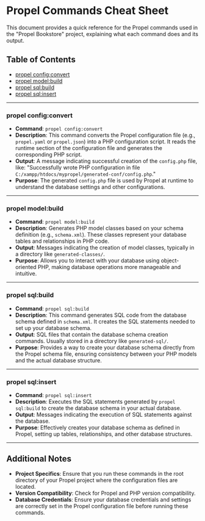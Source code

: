 # Propel Commands Cheat Sheet

This document provides a quick reference for the Propel commands used in the "Propel Bookstore" project, explaining what each command does and its output.

## Table of Contents

- [propel config:convert](#propel-configconvert)
- [propel model:build](#propel-modelbuild)
- [propel sql:build](#propel-sqlbuild)
- [propel sql:insert](#propel-sqlinsert)

---

### propel config:convert

- **Command**: `propel config:convert`
- **Description**: This command converts the Propel configuration file (e.g., `propel.yaml` or `propel.json`) into a PHP configuration script. It reads the runtime section of the configuration file and generates the corresponding PHP script.
- **Output**: A message indicating successful creation of the `config.php` file, like: "Successfully wrote PHP configuration in file `C:/xampp/htdocs/mypropel/generated-conf/config.php`."
- **Purpose**: The generated `config.php` file is used by Propel at runtime to understand the database settings and other configurations.

---

### propel model:build

- **Command**: `propel model:build`
- **Description**: Generates PHP model classes based on your schema definition (e.g., `schema.xml`). These classes represent your database tables and relationships in PHP code.
- **Output**: Messages indicating the creation of model classes, typically in a directory like `generated-classes/`.
- **Purpose**: Allows you to interact with your database using object-oriented PHP, making database operations more manageable and intuitive.

---

### propel sql:build

- **Command**: `propel sql:build`
- **Description**: This command generates SQL code from the database schema defined in `schema.xml`. It creates the SQL statements needed to set up your database schema.
- **Output**: SQL files that contain the database schema creation commands. Usually stored in a directory like `generated-sql/`.
- **Purpose**: Provides a way to create your database schema directly from the Propel schema file, ensuring consistency between your PHP models and the actual database structure.

---

### propel sql:insert

- **Command**: `propel sql:insert`
- **Description**: Executes the SQL statements generated by `propel sql:build` to create the database schema in your actual database.
- **Output**: Messages indicating the execution of SQL statements against the database.
- **Purpose**: Effectively creates your database schema as defined in Propel, setting up tables, relationships, and other database structures.

---

## Additional Notes

- **Project Specifics**: Ensure that you run these commands in the root directory of your Propel project where the configuration files are located.
- **Version Compatibility**: Check for Propel and PHP version compatibility.
- **Database Credentials**: Ensure your database credentials and settings are correctly set in the Propel configuration file before running these commands.
